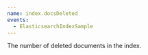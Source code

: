 ```yaml
---
name: index.docsDeleted
events:
  - ElasticsearchIndexSample
---
```


The number of deleted documents in the index.